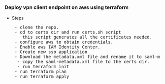 ### Deploy vpn client endpoint on aws using terraform

-   Steps
    <pre>
     - clone the repo.
     - cd to certs dir and run certs.sh script
        this script generates all the certificates needed.
     - configure aws to obtain credentials.
     - Enable aws IAM Identity Center.
     - Create new sso application
     - Download the metadata.xml file and rename it to saml-metadata.xml
      - copy the saml-metadata.xml file to the certs dir.
      - run terraform init
     - run terraform plan
     - run terraform apply
